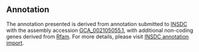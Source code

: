 

Annotation
----------

The annotation presented is derived from annotation submitted to
[INSDC](http://www.insdc.org) with the assembly accession
[GCA\_002105055.1](http://www.ebi.ac.uk/ena/data/view/GCA_002105055.1),
with additional non-coding genes derived from
[Rfam](http://rfam.xfam.org/). For more details, please visit [INSDC
annotation
import](http://ensemblgenomes.org/info/data/insdc_annotation).
